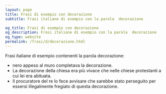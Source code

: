 ```yaml
---
layout: page
title: Frasi di esempio con decorazione 
subtitle: Frasi italiane di esempio con la parola  decorazione

og_title: Frasi di esempio con decorazione 
og_description: Frasi italiane di esempio con la parola  decorazione
og_type: website
permalink: /frasi/d/decorazione.html
---
```


Frasi italiane di esempio contenenti la parola decorazione:


- nero appeso al muro completava la decorazione.
- La decorazione della chiesa era più vivace che nelle chiese protestanti a cui lei era abituata.
- Il procuratore del re lo fece avvisare che sarebbe stato perseguito per essersi illegalmente fregiato di questa decorazione.
